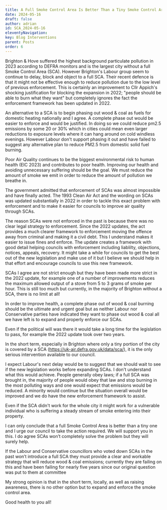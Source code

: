 ```yaml
---
title: A Full Smoke Control Area Is Better Than a Tiny Smoke Control Area
date: 2024-05-16
draft: false
author: adrian
id: SCA_2024-05-16
eleventyNavigation:
key: Blog Interventions
parent: Posts
order: 6
---
```


Brighton & Hove suffered the highest background particulate pollution in 2023 according to DEFRA monitors
and is the largest city without a full Smoke Control Area (SCA).
However Brighton's Labour group seem to continue to delay, block and object to a full SCA.
Their recent defence is that it might not be effective enough to reduce pollution due to the low level of previous enforcement.
This is certainly an improvement to Cllr Appich's shocking justification for blocking the expansion in 2022; "people should be able to burn what they want"
but completely ignores the fact the enforcement framework has been updated in 2022.

An alternative to a SCA is to begin phasing out wood & coal as fuels for domestic heating nationally and I agree.
A complete phase out would be easier to enforce and would be justified.
In doing so we could reduce pm2.5 emissions by some 20 or 30%
which in cities could mean even larger reductions to exposure levels where it can hang around on cold windless evenings.
However Labour don't support phasing it out and have failed to suggest any alternative plan to reduce PM2.5 from domestic solid fuel burning.

Poor Air Quality continues to be the biggest environmental risk to human health (EIC 2023) and contributes to poor health.
Improving our health and avoiding unnecessary suffering should be the goal.
We must reduce the amount of smoke we emit in order to reduce the amount of pollution we breathe in.

The government admitted that enforcement of SCAs was almost impossible and have finally acted.
The 1993 Clean Air Act and the wording on SCAs was updated substantially in 2022 in order to tackle this exact problem with enforcement
and to make it easier for councils to improve air quality through SCAs.

The reason SCAs were not enforced in the past is because there was no clear legal strategy to enforcement.
Since the 2022 updates, the act provides a much clearer framework to enforcement moving the offence away from criminal and making it a civil debt.
This I understand makes it easier to issue fines and enforce.
The update creates a framework with good detail helping councils with enforcement including liablilty, objections, notices, appeals, recovery.
It might take a while for councils to get the best out of the new legislation and make use of it
but I believe we should help in that effort and encourage councils to use this new framework.

SCAs I agree are not strict enough but they have been made more strict in the 2022 update,
for example one of a number of improvements reduces the maximum allowed output of a stove from 5 to 3 grams of smoke per hour.
This is still too much but currently, in the majority of Brighton without a SCA, there is no limit at all!

In order to improve health, a complete phase out of wood & coal burning should be the ultimate and urgent goal
but as neither Labour nor Conservative parties have indicated they want to phase out wood & coal
all we have left is to expand and properly enforce our SCAs.

Even if the political will was there it would take a long time for the legislation to pass,
for example the 2022 update took over two years.

In the short term, especially in Brighton where only a tiny portion of the city is covered by a SCA (https://uk-air.defra.gov.uk/data/sca/),
it is the only serious intervention available to our council.

I expect Labour's next delay would be to suggest that we should wait to see if the new legislation works before expanding SCAs.
I don't understand what this would achieve.
People generally obey laws;
if a full SCA was brought in, the majority of people would obey that law and stop burning in the most polluting ways
and one would expect that emissions would be reduced.
A minority would continue but the situation overall would be improved and we do have the new enforcement framework to assist.

Even if the SCA didn't work for the whole city it might work for a vulnerable individual who is suffering a steady stream of smoke entering into their property.

I can only conclude that a full Smoke Control Area is better than a tiny one and I urge our council to take the action required.
We will support you in this.
I do agree SCAs won’t completely solve the problem but they will surely help.

If the Labour and Conservative councillors who voted down SCAs in the past won’t introduce a full SCA
they must provide a clear and workable strategy that will reduce wood & coal emissions;
currently they are failing on this and have been failing for nearly five years since our original question was put to them at committee

My strong opinion is that in the short term, locally, as well as raising awareness, there is no other option but to expand and enforce the smoke control area.

Good health to you all!
